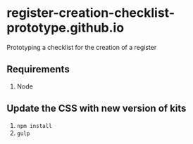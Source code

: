 # register-creation-checklist-prototype.github.io
Prototyping a checklist for the creation of a register

## Requirements

1. Node

## Update the CSS with new version of kits

1. `npm install`
2. `gulp`
